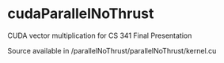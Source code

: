 cudaParallelNoThrust
====================

CUDA vector multiplication for CS 341 Final Presentation

Source available in /parallelNoThrust/parallelNoThrust/kernel.cu
